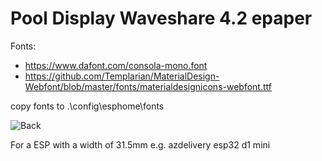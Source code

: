 # Pool Display Waveshare 4.2 epaper

Fonts:
- https://www.dafont.com/consola-mono.font
- https://github.com/Templarian/MaterialDesign-Webfont/blob/master/fonts/materialdesignicons-webfont.ttf

copy fonts to 
.\config\esphome\fonts

![Back](https://github.com/4noxx/Pool_Display/assets/12627059/37a42738-2712-4000-a528-e30f6d7fbe16)

For a ESP with a width of 31.5mm e.g. azdelivery esp32 d1 mini
